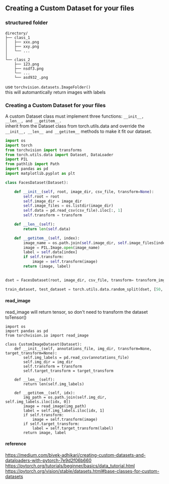 Creating a Custom Dataset for your files
---  

### structured folder
```
directory/
├── class_1
│   ├── xxx.png
│   ├── xxy.png
│   └── ...
│       
└── class_2
    ├── 123.png
    ├── nsdf3.png
    └── ...
    └── asd932_.png
```  

use `torchvision.datasets.ImageFolder()`  
this will automantically return images with labels  

### Creating a Custom Dataset for your files  
A custom Dataset class must implement three functions: `__init__, __len__, and __getitem__.`  
inherit from the Dataset class from torch.utils.data and override the `__init__, __len__ and __getitem__` methods to make it fit our dataset.  

```python
import os
import torch
from torchvision import transforms
from torch.utils.data import Dataset, DataLoader
import PIL
from pathlib import Path
import pandas as pd
import matplotlib.pyplot as plt
```  

```python 
class FacesDataset(Dataset):

    def __init__(self, root, image_dir, csv_file, transform=None):
        self.root = root
        self.image_dir = image_dir
        self.image_files = os.listdir(image_dir)
        self.data = pd.read_csv(csv_file).iloc[:, 1]
        self.transform = transform

    def __len__(self):
        return len(self.data)

    def __getitem__(self, index):
        image_name = os.path.join(self.image_dir, self.image_files[index])  
        image = PIL.Image.open(image_name)
        label = self.data[index]
        if self.transform:
            image = self.transform(image)
        return (image, label)
        
```  

```python
dset = FacesDataset(root, image_dir, csv_file, transform= transform_img)

train_dataset, test_dataset = torch.utils.data.random_split(dset, [50, 18])
```

#### read_image
read_image will return tensor, so don't need to transform the dataset toTensor()
```
import os
import pandas as pd
from torchvision.io import read_image

class CustomImageDataset(Dataset):
    def __init__(self, annotations_file, img_dir, transform=None, target_transform=None):
        self.img_labels = pd.read_csv(annotations_file)
        self.img_dir = img_dir
        self.transform = transform
        self.target_transform = target_transform

    def __len__(self):
        return len(self.img_labels)

    def __getitem__(self, idx):
        img_path = os.path.join(self.img_dir, self.img_labels.iloc[idx, 0])
        image = read_image(img_path)
        label = self.img_labels.iloc[idx, 1]
        if self.transform:
            image = self.transform(image)
        if self.target_transform:
            label = self.target_transform(label)
        return image, label
```

#### reference  
https://medium.com/bivek-adhikari/creating-custom-datasets-and-dataloaders-with-pytorch-7e9d2f06b660  
https://pytorch.org/tutorials/beginner/basics/data_tutorial.html  
https://pytorch.org/vision/stable/datasets.html#base-classes-for-custom-datasets
